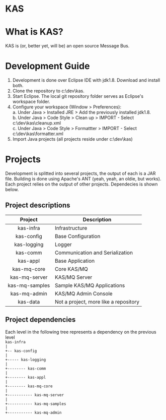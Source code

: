 KAS
===

# What is KAS?
KAS is (or, better yet, will be) an open source Message Bus.

# Development Guide
1. Development is done over Eclipse IDE with jdk1.8. Download and install both.
2. Clone the repository to c:\dev\kas.
3. Start Eclipse. The local git repository folder serves as Eclipse's workspace folder.
4. Configure your workspace (Window > Preferences):<br>
  a. Under Java > Installed JRE > Add the previously installed jdk1.8.<br>
  b. Under Java > Code Style > Clean up > IMPORT - Select c:\dev\kas\cleanup.xml<br>
  c. Under Java > Code Style > Formattter > IMPORT - Select c:\dev\kas\formatter.xml
5. Import Java projects (all projects reside under c:\dev\kas)

# Projects
Development is splitted into several projects, the output of each is a JAR file.
Building is done using Apache's ANT (yeah, yeah, an oldie, but works).
Each project relies on the output of other projects. Dependecies is shown below.

## Project descriptions

| Project        | Description   |
|:--------------:|---------------|
| kas-infra      | Infrastructure |
| kas-config     | Base Configuration |
| kas-logging    | Logger |
| kas-comm       | Communication and Serialization |
| kas-appl       | Base Application |
| kas-mq-core    | Core KAS/MQ |
| kas-mq-server  | KAS/MQ Server     |
| kas-mq-samples | Sample KAS/MQ Applications |
| kas-mq-admin   | KAS/MQ Admin Console |
| kas-data       | Not a project, more like a repository |

## Project dependencies
Each level in the following tree represents a dependency on the previous level<br>
`kas-infra`<br>
`|`<br>
`+-- kas-config`<br>
`|`<br>
`+----- kas-logging`<br>
`|`<br>
`+-------- kas-comm`<br>
`|`<br>
`+-------- kas-appl`<br>
`|`<br>
`+-------- kas-mq-core`<br>
`|`<br>
`+----------- kas-mq-server`<br>
`|`<br>
`+----------- kas-mq-samples`<br>
`|`<br>
`+----------- kas-mq-admin`<br>

